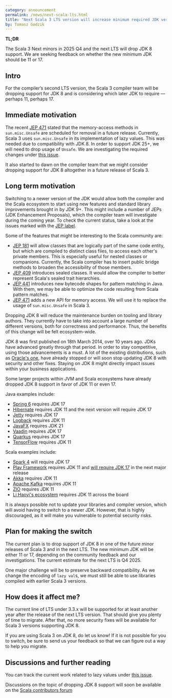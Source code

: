 ```yaml
---
category: announcement
permalink: /news/next-scala-lts.html
title: "Next Scala 3 LTS version will increase minimum required JDK version"
by: Tomasz Godzik
---
```


**TL;DR**

The Scala 3 Next minors in 2025 Q4 and the next LTS will drop JDK 8 support. We are seeking feedback on whether the new minimum JDK should be 11 or 17.

## Intro

For the compiler’s second LTS version, the Scala 3 compiler team will be
dropping support for JDK 8 and is considering which later JDK to require —
perhaps 11, perhaps 17.

## Immediate motivation

The recent [JEP 471](https://openjdk.org/jeps/471) stated that the memory-access
methods in `sun.misc.Unsafe` are scheduled for removal in a future release.
Currently, Scala 3 uses `sun.misc.Unsafe` in its implementation of lazy values.
This was needed due to compatibility with JDK 8. In order to support JDK 25+, we
will need to drop usage of `Unsafe`. We are investigating the required changes
under [this issue](https://github.com/scala/scala3/issues/9013).

It also started to dawn on the compiler team that we might consider dropping
support for JDK 8 altogether in a future release of Scala 3.

## Long term motivation

Switching to a newer version of the JDK would allow both the compiler and the
Scala ecosystem to start using new features and standard library improvements
brought in by JDK 9+. This might include a number of JEPs (JDK Enhancement
Proposals), which the compiler team will investigate during the coming year. To
check the current status, take a look at the issues marked with the
[JEP label](https://github.com/scala/scala3/issues?q=is%3Aissue+is%3Aopen+label%3Acompat%3Ajava%3Ajep).

Some of the features that might be interesting to the Scala community are:

- [JEP 181](https://github.com/scala/scala3/issues/22292) will allow classes
  that are logically part of the same code entity, but which are compiled to
  distinct class files, to access each other's private members. This is
  especially useful for nested classes or companions. Currently, the Scala
  compiler has to insert public bridge methods to broaden the accessibility of
  those members.
- [JEP 409](https://github.com/scala/scala3/issues/22298) introduces sealed
  classes. It would allow the compiler to better represent Scala's sealed trait
  hierarchies.
- [JEP 441](https://github.com/scala/scala3/issues/22450) introduces new
  bytecode shapes for pattern matching in Java. With them, we may be able to
  optimize the code resulting from Scala pattern matches.
- [JEP 471](https://github.com/scala/scala3/issues/9013) adds a new API for
  memory access. We will use it to replace the usage of `sun.misc.Unsafe` in
  Scala 3.

Dropping JDK 8 will reduce the maintenance burden on tooling and library
authors. They currently have to take into account a large number of different
versions, both for correctness and performance. Thus, the benefits of this
change will be felt ecosystem-wide.

JDK 8 was first published on 18th March 2014, over 10 years ago. JDKs have
advanced greatly through that period. In order to stay competitive, using those
advancements is a must. A lot of the existing distributions, such as
[Oracle's one](https://www.oracle.com/java/technologies/java-se-support-roadmap.html),
have already stopped or will soon stop updating JDK 8 with security and other
fixes. Staying on JDK 8 might directly impact issues within your business
applications.

Some larger projects within JVM and Scala ecosystems have already dropped JDK 8
support in favor of JDK 11 or even 17.

Java examples include:

- [Spring 6](https://spring.io/blog/2022/11/16/spring-framework-6-0-goes-ga)
  requires JDK 17
- [Hibernate](https://hibernate.org/orm/releases/6.6/) requires JDK 11 and the
  next version will require JDK 17
- [Jetty](https://jetty.org/docs/jetty/12/index.html) requires JDK 17
- [Logback](https://logback.qos.ch/dependencies.html) requires JDK 11
- [JavaFX](https://gluonhq.com/products/javafx/) requires JDK 21
- [Vaadin](https://github.com/vaadin/platform/releases/tag/24.6.0) requires JDK
  17
- [Quarkus](https://quarkus.io/blog/quarkus-3-7-released/) requires JDK 17
- [TensorFlow](https://github.com/tensorflow/java) requires JDK 11

Scala examples include:

- [Spark 4](https://github.com/apache/spark/pull/43005#issuecomment-1731344040)
  will require JDK 17
- [Play Framework](https://github.com/playframework/playframework/issues/11078)
  requires JDK 11 and
  [will require JDK 17](https://github.com/playframework/playframework/issues/12179)
  in the next major release
- [Akka](https://github.com/akka/akka/pull/32127) requires JDK 11
- [Apache Kafka](https://kafka.apache.org/documentation/#java) requires JDK 11
- [ZIO](https://github.com/zio/zio/pull/8434) requires JDK 11
- [Li Haoyi's ecosystem](https://github.com/com-lihaoyi) requires JDK 11 across
  the board

It is always possible not to update your libraries and compiler version, which
will avoid having to switch to a newer JDK. However, that is highly discouraged,
as it will make you vulnerable to potential security risks.

## Plan for making the switch

The current plan is to drop support of JDK 8 in one of the future minor releases
of Scala 3 and in the next LTS. The new minimum JDK will be either 11 or 17,
depending on the community feedback and our investigations. The current estimate
for the next LTS is Q4 2025.

One major challenge will be to preserve backward compatibility. As we change the
encoding of `lazy val`s, we must still be able to use libraries compiled with
earlier Scala 3 versions.

## How does it affect me?

The current line of LTS under 3.3.x will be supported for at least another year
after the release of the next LTS version. That should give you plenty of time
to migrate. After that, no more security fixes will be available for Scala 3
versions supporting JDK 8.

If you are using Scala 3 on JDK 8, do let us know! If it is not possible for you
to switch, be sure to send us your feedback so that we can figure out a way to
help you migrate.

## Discussions and further reading

You can track the current work related to lazy values under
[this issue](https://github.com/scala/scala3/issues/9013).

Discussions on the topic of dropping JDK 8 support will soon be available on the
[Scala contributors forum](https://contributors.scala-lang.org/)
